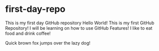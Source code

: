 # first-day-repo
This is my first day GitHub repository
Hello World! This is my first GitHub Repository! I will be learning on how to use GitHub Features!
I like to eat food and drink coffee!

Quick brown fox jumps over the lazy dog!
